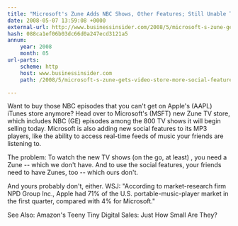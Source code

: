 ```yaml
---
title: "Microsoft's Zune Adds NBC Shows, Other Features; Still Unable To Combat"
date: 2008-05-07 13:59:08 +0000
external-url: http://www.businessinsider.com/2008/5/microsoft-s-zune-gets-video-store-more-social-features
hash: 088ca1ef06b03dc66d0a247ecd3121a5
annum:
    year: 2008
    month: 05
url-parts:
    scheme: http
    host: www.businessinsider.com
    path: /2008/5/microsoft-s-zune-gets-video-store-more-social-features

---
```


Want to buy those NBC episodes that you can't get on Apple's (AAPL) iTunes store anymore? Head over to Microsoft's (MSFT) new Zune TV store, which includes NBC (GE) episodes among the 800 TV shows it will begin selling today. Microsoft is also adding new social features to its MP3 players, like the ability to access real-time feeds of music your friends are listening to.

The problem: To watch the new TV shows (on the go, at least) , you need a Zune -- which we don't have. And to use the social features, your friends need to have Zunes, too -- which ours don't.

And yours probably don't, either. WSJ: "According to market-research firm NPD Group Inc., Apple had 71% of the
U.S. portable-music-player market in the first quarter, compared with
4% for Microsoft."

See Also: Amazon's Teeny Tiny Digital Sales: Just How Small Are They?
